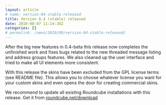 ```yaml
---
layout: article
# name: version-04-stable-released
title: Version 0.4 (stable) released
date: 2010-08-07 11:14:38Z
categories: []
# permalink: /news/2010/08/version-04-stable-released/
---
```

After the big new features in 0.4-beta this release now completes the unfinished work and fixes bugs related to the new threaded message listing and address groups features. We also cleaned up the user interface and tried to make all UI elements more consistent.

With this release the skins have been excluded from the GPL license terms (see README file). This allows you to choose whatever license you want for your custom skins and even opens the door for creating commercial skins.

We recommend to update all existing Roundcube installations with this release. Get it from [roundcube.net/download](https://roundcube.net/download)

